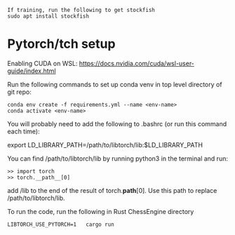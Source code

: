 ```
If training, run the following to get stockfish
sudo apt install stockfish
```

# Pytorch/tch setup
Enabling CUDA on WSL: https://docs.nvidia.com/cuda/wsl-user-guide/index.html

Run the following commands to set up conda venv in top level directory of git repo:

```
conda env create -f requirements.yml --name <env-name>
conda activate <env-name>
```

You will probably need to add the following to .bashrc (or run this command each time):

export LD_LIBRARY_PATH=/path/to/libtorch/lib:$LD_LIBRARY_PATH

You can find /path/to/libtorch/lib by running python3 in the terminal and run:

```
>> import torch
>> torch.__path__[0]
```

add /lib to the end of the result of torch.__path__[0]. Use this path to replace /path/to/libtorch/lib.


To run the code, run the following in  Rust ChessEngine directory

```
LIBTORCH_USE_PYTORCH=1   cargo run
```
